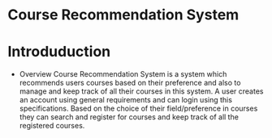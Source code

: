 # Course Recommendation System
# Introduduction
- Overview
Course Recommendation System is a system which recommends users courses based on their preference and also to manage and keep track of all their courses in this system. A user creates an account using general requirements and can login using this specifications. Based on the choice of their field/preference in courses they can search and register for courses and keep track of all the registered courses.
